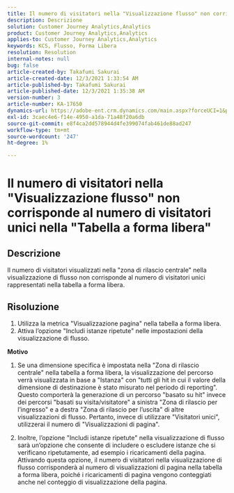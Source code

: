 ```yaml
---
title: Il numero di visitatori nella "Visualizzazione flusso" non corrisponde al numero di visitatori unici nella "Tabella a forma libera"
description: Descrizione
solution: Customer Journey Analytics,Analytics
product: Customer Journey Analytics,Analytics
applies-to: Customer Journey Analytics,Analytics
keywords: KCS, Flusso, Forma Libera
resolution: Resolution
internal-notes: null
bug: false
article-created-by: Takafumi Sakurai
article-created-date: 12/3/2021 1:33:54 AM
article-published-by: Takafumi Sakurai
article-published-date: 12/3/2021 1:35:38 AM
version-number: 3
article-number: KA-17650
dynamics-url: https://adobe-ent.crm.dynamics.com/main.aspx?forceUCI=1&pagetype=entityrecord&etn=knowledgearticle&id=2199330f-d953-ec11-8c62-00224804e3cb
exl-id: 3caec4e6-f14e-4950-a1da-71a48f20a6db
source-git-commit: e8f4ca2dd578944d4fe399074fab461de88ad247
workflow-type: tm+mt
source-wordcount: '247'
ht-degree: 1%

---
```


# Il numero di visitatori nella &quot;Visualizzazione flusso&quot; non corrisponde al numero di visitatori unici nella &quot;Tabella a forma libera&quot;

## Descrizione

Il numero di visitatori visualizzati nella &quot;zona di rilascio centrale&quot; nella visualizzazione di flusso non corrisponde al numero di visitatori unici rappresentati nella tabella a forma libera. 

## Risoluzione


1. Utilizza la metrica &quot;Visualizzazione pagina&quot; nella tabella a forma libera. 
2. Attiva l’opzione &quot;Includi istanze ripetute&quot; nelle impostazioni della visualizzazione di flusso.

<b>Motivo</b>

1. Se una dimensione specifica è impostata nella &quot;Zona di rilascio centrale&quot; nella tabella a forma libera, la visualizzazione del percorso verrà visualizzata in base a &quot;Istanza&quot; con &quot;tutti gli hit in cui il valore della dimensione di destinazione è stato misurato nel periodo di reporting&quot;. Questo comporterà la generazione di un percorso &quot;basato su hit&quot; invece dei percorsi &quot;basati su visita/visitatore&quot; a sinistra &quot;Zona di rilascio per l’ingresso&quot; e a destra &quot;Zona di rilascio per l’uscita&quot; di altre visualizzazioni di flusso. Pertanto, invece di utilizzare &quot;Visitatori unici&quot;, utilizzerai il numero di &quot;Visualizzazioni di pagina&quot;.

2. Inoltre, l’opzione &quot;Includi istanze ripetute&quot; nella visualizzazione di flusso sarà un’opzione che consente di includere o escludere istanze che si verificano ripetutamente, ad esempio i ricaricamenti della pagina. Attivando questa opzione, il numero di visitatori nella visualizzazione di flusso corrisponderà al numero di visualizzazioni di pagina nella tabella a forma libera, poiché i ricaricamenti di pagina vengono conteggiati anche nel conteggio di visualizzazione della pagina.
